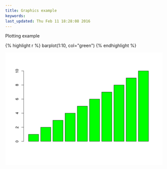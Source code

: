 ```yaml
---
title: Graphics example
keywords: 
last_updated: Thu Feb 11 18:28:08 2016
---
```


Plotting example

{% highlight r %}
barplot(1:10, col="green")
{% endhighlight %}

![](Rbasics_images/plot_example-1.png)

